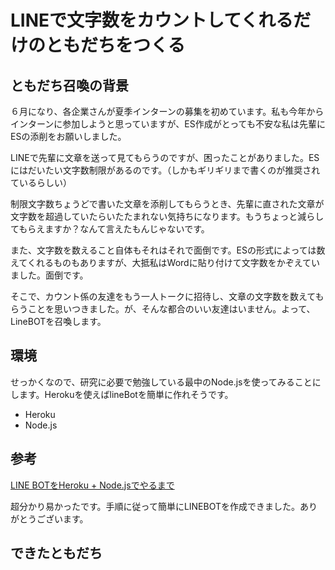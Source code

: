 # LINEで文字数をカウントしてくれるだけのともだちをつくる

## ともだち召喚の背景

６月になり、各企業さんが夏季インターンの募集を初めています。私も今年からインターンに参加しようと思っていますが、ES作成がとっても不安な私は先輩にESの添削をお願いしました。

LINEで先輩に文章を送って見てもらうのですが、困ったことがありました。ESにはだいたい文字数制限があるのです。（しかもギリギリまで書くのが推奨されているらしい）

制限文字数ちょうどで書いた文章を添削してもらうとき、先輩に直された文章が文字数を超過していたらいたたまれない気持ちになります。もうちょっと減らしてもらえますか？なんて言えたもんじゃないです。

また、文字数を数えること自体もそれはそれで面倒です。ESの形式によっては数えてくれるものもありますが、大抵私はWordに貼り付けて文字数をかぞえていました。面倒です。

そこで、カウント係の友達をもう一人トークに招待し、文章の文字数を数えてもらうことを思いつきました。が、そんな都合のいい友達はいません。よって、LineBOTを召喚します。

## 環境

せっかくなので、研究に必要で勉強している最中のNode.jsを使ってみることにします。Herokuを使えばlineBotを簡単に作れそうです。

- Heroku
- Node.js

## 参考

[LINE BOTをHeroku + Node.jsでやるまで](https://qiita.com/TakuTaku04/items/cb71f10669a9e9cbf71b)

超分かり易かったです。手順に従って簡単にLINEBOTを作成できました。ありがとうございます。

## できたともだち

